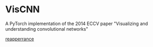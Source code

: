 # VisCNN
A PyTorch implementation of the 2014 ECCV paper "Visualizing and understanding convolutional networks"

[reapperrance](https://github.com/huybery/VisualizingCNN/blob/master/reappearance.jpg)